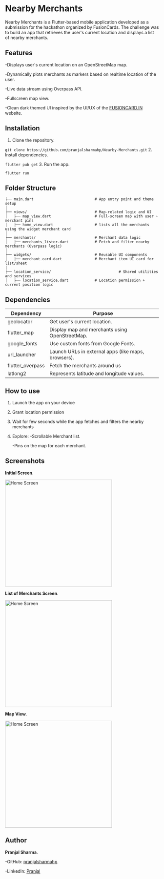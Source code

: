 # Nearby Merchants
Nearby Merchants is a Flutter-based mobile application developed as a submission for the hackathon organized by FusionCards. The challenge was to build an app that retrieves the user's current location and displays a list of nearby merchants.

## Features
-Displays user's current location on an OpenStreetMap map. 

-Dynamically plots merchants as markers based on realtime location of the user. 

-Live data stream using Overpass API. 

-Fullscreen map view. 

-Clean dark themed UI inspired by the UI/UX of the [FUSIONCARD.IN](https://www.fusioncards.in) website. 


## Installation
1. Clone the repository. 

`git clone https://github.com/pranjalsharmahp/Nearby-Merchants.git`
2. Install dependencies. 

`flutter pub get`
3. Run the app. 

`flutter run`

## Folder Structure
```lib/
├── main.dart                            # App entry point and theme setup
│
├── views/                               # Map-related logic and UI
│   ├── map_view.dart                    # Full-screen map with user + merchant pins
│   ├── home_view.dart                   # lists all the merchants using the widget merchant card
│
├── merchants/                           # Merchant data logic
│   ├── merchants_lister.dart            # Fetch and filter nearby merchants (Overpass logic)
│
├── widgets/                             # Reusable UI components
│   ├── merchant_card.dart               # Merchant item UI card for list/sheet
|
├── location_service/                               # Shared utilities and services
│   ├── location_service.dart            # Location permission + current position logic
```

## Dependencies 
| Dependency           | Purpose                                               |
|----------------------|-------------------------------------------------------|
| geolocator           | Get user's current location.                          |
| flutter_map          | Display map and merchants using OpenStreetMap.        |
| google_fonts         | Use custom fonts from Google Fonts.                   |
| url_launcher         | Launch URLs in external apps (like maps, browsers).   |
| flutter_overpass     | Fetch the merchants around us                         |
| latlong2             | Represents latitude and longitude values.             |

## How to use
1. Launch the app on your device
2. Grant location permission
3. Wait for few seconds while the app fetches and filters the nearby merchants
4. Explore:
    -Scrollable Merchant list. 

    -Pins on the map for each merchant. 

## Screenshots
**Initial Screen**. 

<img src="lib/assets/InitialScreen.png" alt="Home Screen" width="350"/>

**List of Merchants Screen**. 

<img src="lib/assets/ListofMerchants.png" alt="Home Screen" width="350"/>

**Map View**. 

<img src="lib/assets//MapView.png" alt="Home Screen" width="350"/>

## Author
**Pranjal Sharma**. 

-GitHub: [pranjalsharmahp](https://github.com/pranjalsharmahp). 

-LinkedIn: [Pranjal](https://www.linkedin.com/in/pranjal-sharma-3182ab22b/)